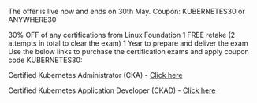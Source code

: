 
The offer is live now and ends on 30th May. Coupon: KUBERNETES30 or ANYWHERE30

30% OFF of any certifications from Linux Foundation
1 FREE retake (2 attempts in total to clear the exam)
1 Year to prepare and deliver the exam
Use the below links to purchase the certification exams and apply coupon code KUBERNETES30:

Certified Kubernetes Administrator (CKA) - [Click here](https://yr789.infusion-links.com/api/v1/click/5184827004026880/4620155192344576)

Certified Kubernetes Application Developer (CKAD) - [Click here](https://yr789.infusion-links.com/api/v1/click/6637170195169280/4620155192344576)
